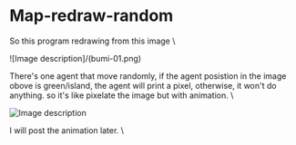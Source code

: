 # Map-redraw-random
So this program redrawing from this image \

![Image description]/(bumi-01.png)

There's one agent that move randomly, if the agent posistion in the image obove is green/island, the agent will print a pixel, otherwise, it won't do anything. so it's like pixelate the image but with animation. \

![Image description](link-to-image)

I will post the animation later. \

